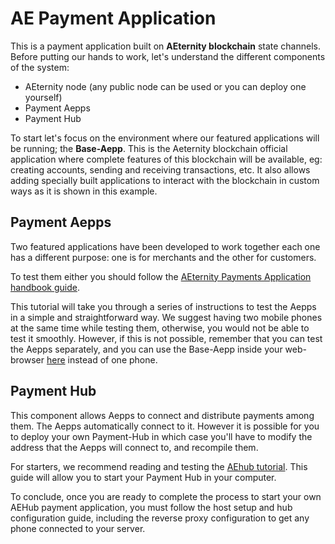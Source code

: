 # AE Payment Application

This is a payment application built on **AEternity blockchain** state channels. Before putting our hands to work, let's understand the different components of the system: 

 * AEternity node (any public node can be used or you can deploy one yourself)
 * Payment Aepps
 * Payment Hub

To start let's focus on the environment where our featured applications will be running; the **Base-Aepp**. This is the Aeternity blockchain official application where complete features of this blockchain will be available, eg: creating accounts, sending and receiving transactions, etc. It also allows adding specially built applications to interact with the blockchain in custom ways as it is shown in this example. 

## Payment Aepps

Two featured applications have been developed to work together each one has a different purpose: one is for merchants and the other for customers.

To test them either you should follow the [AEternity Payments Application handbook guide](https://github.com/CoinFabrik/AEPaymentApplication/blob/master/docs/AEternity%20Payments%20Application%20Handbook.md). 

This tutorial will take you through a series of instructions to test the Aepps in a simple and straightforward way. We suggest having two mobile phones at the same time while testing them, otherwise, you would not be able to test it smoothly. However, if this is not possible, remember that you can test the Aepps separately, and you can use the Base-Aepp inside your web-browser [here](https://base.aepps.com/) instead of one phone. 

## Payment Hub

This component allows Aepps to connect and distribute payments among them. The Aepps automatically connect to it. However it is possible for you to deploy your own Payment-Hub in which case you'll have to modify the address that the Aepps will connect to, and recompile them. 

For starters, we recommend reading and testing the [AEhub tutorial](https://github.com/CoinFabrik/AEPaymentApplication/blob/master/docs/AEhub.md). This guide will allow you to start your Payment Hub in your computer. 

To conclude, once you are ready to complete the process to start your own AEHub payment application, you must follow the host setup and hub configuration guide, including the reverse proxy configuration to get any phone connected to your server.


